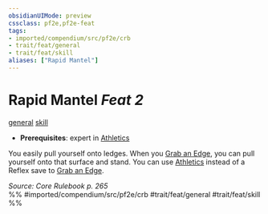 ```yaml
---
obsidianUIMode: preview
cssclass: pf2e,pf2e-feat
tags:
- imported/compendium/src/pf2e/crb
- trait/feat/general
- trait/feat/skill
aliases: ["Rapid Mantel"]
---
```

# Rapid Mantel  *Feat 2*  
[general](general.md)  [skill](skill.md)  

- **Prerequisites**: expert in [Athletics](../skills.md#Athletics)

You easily pull yourself onto ledges. When you [Grab an Edge](grab-an-edge.md), you can pull yourself onto that surface and stand. You can use [Athletics](../skills.md#Athletics) instead of a Reflex save to [Grab an Edge](grab-an-edge.md).

*Source: Core Rulebook p. 265*  
%% #imported/compendium/src/pf2e/crb #trait/feat/general #trait/feat/skill %%